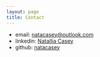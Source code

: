 ```yaml
---
layout: page
title: Contact
---
```


- email: [natacasey@outlook.com](natacasey@outlook.com)
- linkedin: [Natallia Casey](https://www.linkedin.com/in/natallia-casey-96b34264/)
- github: [natacasey](https://github.com/natacasey)
